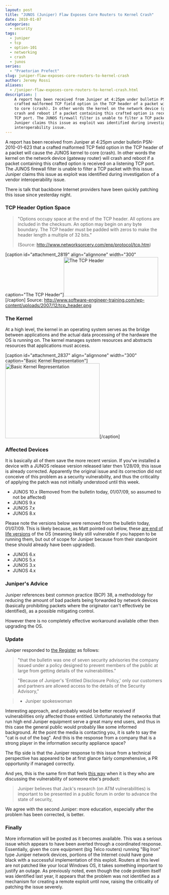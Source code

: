 ```yaml
---
layout: post
title: "JUNOS (Juniper) Flaw Exposes Core Routers to Kernel Crash"
date: 2010-01-07
categories: 
  - security
tags: 
  - juniper
  - tcp
  - option-101
  - networking 
  - crash
  - junos
series:
  - "Praetorian Prefect"
slug: juniper-flaw-exposes-core-routers-to-kernel-crash
author: Jeremy Rossi
aliases:
  - /juniper-flaw-exposes-core-routers-to-kernel-crash.html
description: |
    A report has been received from Juniper at 4:25pm under bulletin PSN-2010-01-623 that a 
    crafted malformed TCP field option in the TCP header of a packet will cause the JUNOS kernel 
    to core (crash). In other words the kernel on the network device (gateway router) will 
    crash and reboot if a packet containing this crafted option is received on a listening 
    TCP port. The JUNOS firewall filter is unable to filter a TCP packet with this issue. 
    Juniper claims this issue as exploit was identified during investigation of a vendor 
    interoperability issue.
---
```



A report has been received from Juniper at 4:25pm under bulletin PSN-2010-01-623 that a 
crafted malformed TCP field option in the TCP header of a packet will cause the JUNOS kernel 
to core (crash). In other words the kernel on the network device (gateway router) will 
crash and reboot if a packet containing this crafted option is received on a listening 
TCP port. The JUNOS firewall filter is unable to filter a TCP packet with this issue. 
Juniper claims this issue as exploit was identified during investigation of a vendor 
interoperability issue.

There is talk that backbone Internet providers have been quickly patching this issue 
since yesterday night. 

### TCP Header Option Space

> "Options occupy space at the end of the TCP header. All options are included in the 
> checksum. An option may begin on any byte boundary. The TCP header must be padded with 
> zeros to make the header length a multiple of 32 bits." 
>
> (Source: http://www.networksorcery.com/enp/protocol/tcp.htm)

[caption id="attachment_2819" align="alignnone" width="300" caption="The TCP Header"]<a href="http://praetorianprefect.com/wp-content/uploads/2010/01/tcp_header1.jpg"><img src="http://praetorianprefect.com/wp-content/uploads/2010/01/tcp_header1-300x124.jpg" alt="The TCP Header" title="tcp_header1" width="300" height="124" class="size-medium wp-image-2819" /></a>[/caption]
Source: http://www.software-engineer-training.com/wp-content/uploads/2007/12/tcp_header.png

### The Kernel

At a high level, the kernel in an operating system serves as the bridge between applications 
and the actual data processing of the hardware the OS is running on. The kernel manages 
system resources and abstracts resources that applications must access.

[caption id="attachment_2837" align="alignnone" width="300" caption="Basic Kernel Representation"]<a href="http://praetorianprefect.com/wp-content/uploads/2010/01/kernel.png"><img src="http://praetorianprefect.com/wp-content/uploads/2010/01/kernel-300x237.png" alt="Basic Kernel Representation" title="kernel" width="300" height="237" class="size-medium wp-image-2837" /></a>[/caption]

### Affected Devices

It is basically all of them save the more recent version. If you've installed a device 
with a JUNOS release version released later then 1/28/09, this issue is already 
corrected. Apparently the original issue and its correction did not conceive of this 
problem as a security vulnerability, and thus the criticality of applying the patch 
was not initially understood until this week.

* JUNOS 10.x  (Removed from the bulletin today, 01/07/09, so assumed to not be affected)
* JUNOS 9.x
* JUNOS 7.x
* JUNOS 8.x

Please note the versions below were removed from the bulletin today, 01/07/09. This 
is likely because, as Matt pointed out below, these 
[are end of life versions](http://www.juniper.net/support/eol/junos.html) of the 
OS (meaning likely still vulnerable if you happen to be running them, but out of 
scope for Juniper because from their standpoint these should already have been 
upgraded).

* JUNOS 6.x
* JUNOS 5.x
* JUNOS 3.x
* JUNOS 4.x

### Juniper's Advice

Juniper references best common practice (BCP) 38, a methodology for reducing the amount 
of bad packets being forwarded by network devices (basically prohibiting packets where 
the originator can't effectively be identified), as a possible mitigating control.

However there is no completely effective workaround available other then upgrading the OS.

### Update

Juniper responded to [the Register](http://www.theregister.co.uk/2010/01/07/juniper_critical_router_bug/) 
as follows: 


> "that the bulletin was one of seven security advisories the company issued 
> under a policy designed to prevent members of the public at large from getting details 
> of the vulnerabilities."

> "Because of Juniper's 'Entitled Disclosure Policy,' only our customers and partners 
> are allowed access to the details of the Security Advisory," 

> - Juniper spokeswoman

Interesting approach, and probably would be better received if vulnerabilities only 
affected those entitled. Unfortunately the networks that run high end Juniper equipment 
serve a great many end users, and thus in this case the general public would probably 
like some informed background. At the point the media is contacting you, it is safe to 
say the "cat is out of the bag". And this is the response from a company that is a 
strong player in the information security appliance space?

The flip side is that the Juniper response to this issue from a technical perspective 
has appeared to be at first glance fairly comprehensive, a PR opportunity if managed 
correctly.

And yes, this is the same firm that feels [this way](http://www.theregister.co.uk/2009/06/30/atm_talk_canceled/) 
when it is they who are discussing the vulnerability of someone else's product: 

> Juniper believes that Jack's research (on ATM vulnerabilities) is important to be 
> presented in a public forum in order to advance the state of security,

We agree with the second Juniper: more education, especially after the problem 
has been corrected, is better.

### Finally

More information will be posted as it becomes available. This was a serious issue 
which appears to have been averted through a coordinated response. Essentially, given 
the core equipment (big Telco routers) running "Big Iron" type Juniper network 
devices, portions of the Internet could have gone black with a successful implementation 
of this exploit. Routers at this level are not patched like your local Windows OS, 
it takes something important to justify an outage. As previously noted, even though 
the code problem itself was identified last year, it appears that the problem was 
not identified as a mechanism for creating a remote exploit until now, raising the 
criticality of patching the issue severely.


